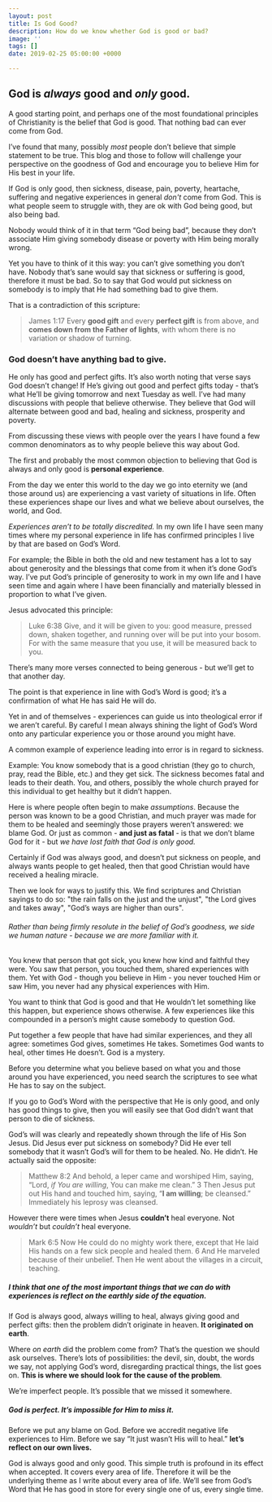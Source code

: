 ```yaml
---
layout: post
title: Is God Good?
description: How do we know whether God is good or bad?
image: ''
tags: []
date: 2019-02-25 05:00:00 +0000

---
```

## God is _always_ good and _only_ good. 

A good starting point, and perhaps one of the most foundational principles of Christianity is the belief that God is good. That nothing bad can ever come from God.

I’ve found that many, possibly _most_ people don’t believe that simple statement to be true. This blog and those to follow will challenge your perspective on the goodness of God and encourage you to believe Him for His best in your life.

If God is only good, then sickness, disease, pain, poverty, heartache, suffering and negative experiences in general _don't_ come from God. This is what people seem to struggle with, they are ok with God being good, but also being bad.

Nobody would think of it in that term “God being bad”, because they don’t associate Him giving somebody disease or poverty with Him being morally wrong. 

Yet you have to think of it this way: you can’t give something you don’t have. Nobody that’s sane would say that sickness or suffering is good, therefore it must be bad. So to say that God would put sickness on somebody is to imply that He had something bad to give them.

That is a contradiction of this scripture:

> James 1:17 Every **good gift** and every **perfect gift** is from above, and **comes down from the Father of lights**, with whom there is no variation or shadow of turning.

### God doesn’t have anything bad to give. 

He only has good and perfect gifts. It’s also worth noting that verse says God doesn’t change! If He’s giving out good and perfect gifts today - that’s what He’ll be giving tomorrow and next Tuesday as well. I’ve had many discussions with people that believe otherwise. They believe that God will alternate between good and bad, healing and sickness, prosperity and poverty.

From discussing these views with people over the years I have found a few common denominators as to why people believe this way about God.

The first and probably the most common objection to believing that God is always and only good is **personal experience**.

From the day we enter this world to the day we go into eternity we (and those around us) are experiencing a vast variety of situations in life. Often these experiences shape our lives and what we believe about ourselves, the world, and God.

_Experiences aren’t to be totally discredited._ In my own life I have seen many times where my personal experience in life has confirmed principles I live by that are based on God’s Word.

For example; the Bible in both the old and new testament has a lot to say about generosity and the blessings that come from it when it’s done God’s way. I’ve put God’s principle of generosity to work in my own life and I have seen time and again where I have been financially and materially blessed in proportion to what I’ve given.

Jesus advocated this principle:

> Luke 6:38 Give, and it will be given to you: good measure, pressed down, shaken together, and running over will be put into your bosom. For with the same measure that you use, it will be measured back to you.

There’s many more verses connected to being generous - but we’ll get to that another day.

The point is that experience in line with God’s Word is good; it’s a confirmation of what He has said He will do.

Yet in and of themselves - experiences can guide us into theological error if we aren’t careful. By careful I mean always shining the light of God’s Word onto any particular experience you or those around you might have.

A common example of experience leading into error is in regard to sickness.

Example: You know somebody that is a good christian (they go to church, pray, read the Bible, etc.) and they get sick. The sickness becomes fatal and leads to their death. You, and others, possibly the whole church prayed for this individual to get healthy but it didn’t happen.

Here is where people often begin to make _assumptions_. Because the person was known to be a good Christian, and much prayer was made for them to be healed and seemingly those prayers weren’t answered: we blame God. Or just as common - **and just as fatal** - is that we don’t blame God for it - but _we have lost faith that God is only good._

Certainly if God was always good, and doesn’t put sickness on people, and always wants people to get healed, then that good Christian would have received a healing miracle.

Then we look for ways to justify this. We find scriptures and Christian sayings to do so: "the rain falls on the just and the unjust", "the Lord gives and takes away", "God’s ways are higher than ours".

###### Rather than being firmly resolute in the belief of God’s goodness, _we side we human nature_ - because we are more familiar with it. 

You knew that person that got sick, you knew how kind and faithful they were. You saw that person, you touched them, shared experiences with them. Yet with God - though you believe in Him - you never touched Him or saw Him, you never had any physical experiences with Him.

You want to think that God is good and that He wouldn’t let something like this happen, but experience shows otherwise. A few experiences like this compounded in a person’s might cause somebody to question God.

Put together a few people that have had similar experiences, and they all agree: sometimes God gives, sometimes He takes. Sometimes God wants to heal, other times He doesn’t. God is a mystery.

Before you determine what you believe based on what you and those around you have experienced, you need search the scriptures to see what He has to say on the subject.

If you go to God’s Word with the perspective that He is only good, and only has good things to give, then you will easily see that God didn’t want that person to die of sickness.

God’s will was clearly and repeatedly shown through the life of His Son Jesus. Did Jesus ever put sickness on somebody? Did He ever tell somebody that it wasn’t God’s will for them to be healed. No. He didn’t. He actually said the opposite:

> Matthew 8:2 And behold, a leper came and worshiped Him, saying, “Lord, _if You are willing_, You can make me clean.” 3 Then Jesus put out His hand and touched him, saying, “**I am willing**; be cleansed.” Immediately his leprosy was cleansed.

However there were times when Jesus **couldn’t** heal everyone. Not _wouldn’t_ but _couldn’t_ heal everyone.

> Mark 6:5 Now He could do no mighty work there, except that He laid His hands on a few sick people and healed them. 6 And He marveled because of their unbelief. Then He went about the villages in a circuit, teaching.

##### I think that one of the most important things that we can do with experiences is reflect on the earthly side of the equation. 

If God is always good, always willing to heal, always giving good and perfect gifts: then the problem didn’t originate in heaven. **It originated on earth**.

Where _on earth_ did the problem come from? That’s the question we should ask ourselves. There’s lots of possibilities: the devil, sin, doubt, the words we say, not applying God’s word, disregarding practical things, the list goes on. **This is where we should look for the cause of the problem**_._

We’re imperfect people. It’s possible that we missed it somewhere.

##### God is perfect. It’s impossible for Him to miss it.

Before we put any blame on God. Before we accredit negative life experiences to Him. Before we say “It just wasn’t His will to heal.” **let’s reflect on our own lives.**

God is always good and only good. This simple truth is profound in its effect when accepted. It covers every area of life. Therefore it will be the underlying theme as I write about every area of life. We’ll see from God’s Word that He has good in store for every single one of us, every single time.